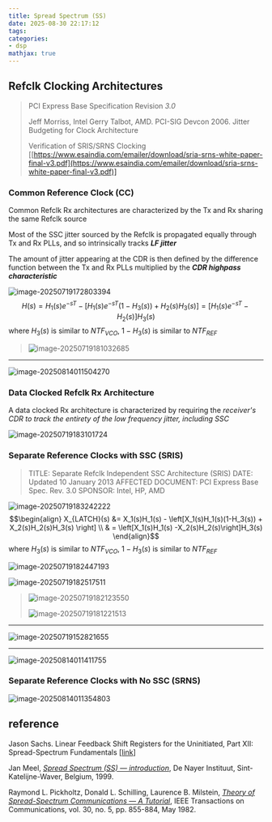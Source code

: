 ```yaml
---
title: Spread Spectrum (SS)
date: 2025-08-30 22:17:12
tags:
categories:
- dsp
mathjax: true
---
```


## Refclk Clocking Architectures

> PCI Express Base Specification Revision *3.0*
>
> Jeff Morriss, Intel Gerry Talbot, AMD. PCI-SIG Devcon 2006. Jitter Budgeting for Clock Architecture
>
> Verification of SRIS/SRNS Clocking [[https://www.esaindia.com/emailer/download/sria-srns-white-paper-final-v3.pdf](https://www.esaindia.com/emailer/download/sria-srns-white-paper-final-v3.pdf)]



### Common Reference Clock (CC)

Common Refclk Rx architectures are characterized by the Tx and Rx sharing the same Refclk source

Most of the SSC jitter sourced by the Refclk is propagated equally through Tx and Rx PLLs, and so intrinsically tracks ***LF jitter***

The amount of jitter appearing at the CDR is then defined by the difference function between the Tx and Rx PLLs multiplied by the ***CDR highpass characteristic***

![image-20250719172803394](ssc/image-20250719172803394.png)
$$
H(s)= H_1(s)e^{-sT} -  \left[H_1(s)e^{-sT}(1-H_3(s)) + H_2(s)H_3(s) \right] = [H_1(s)e^{-sT} -H_2(s)]H_3(s)
$$
where $H_3(s)$ is similar to $NTF_{VCO}$, $1-H_3(s)$ is similar to $NTF_{REF}$



> ![image-20250719181032685](ssc/image-20250719181032685.png)



---

![image-20250814011504270](ssc/image-20250814011504270.png)

### Data Clocked Refclk Rx Architecture

A data clocked Rx architecture is characterized by requiring the *receiver's CDR to track the entirety of the low frequency jitter, including SSC*

![image-20250719183101724](ssc/image-20250719183101724.png)



### Separate Reference Clocks with SSC (SRIS) 

> TITLE: Separate Refclk Independent SSC Architecture (SRIS)
> DATE: Updated 10 January 2013
> AFFECTED DOCUMENT: PCI Express Base Spec. Rev. 3.0
> SPONSOR: Intel, HP, AMD

![image-20250719183242222](ssc/image-20250719183242222.png)
$$\begin{align}
X_{LATCH}(s) &= X_1(s)H_1(s) -  \left[X_1(s)H_1(s)(1-H_3(s)) + X_2(s)H_2(s)H_3(s) \right] \\
& = \left[X_1(s)H_1(s) -X_2(s)H_2(s)\right]H_3(s)
\end{align}$$
where $H_3(s)$ is similar to $NTF_{VCO}$, $1-H_3(s)$ is similar to $NTF_{REF}$

![image-20250719182447193](ssc/image-20250719182447193.png)

![image-20250719182517511](ssc/image-20250719182517511.png)



> ![image-20250719182123550](ssc/image-20250719182123550.png)
>
> ![image-20250719181221513](ssc/image-20250719181221513.png)

---

![image-20250719152821655](ssc/image-20250719152821655.png)

---

![image-20250814011411755](ssc/image-20250814011411755.png)

### Separate Reference Clocks with No SSC (SRNS) 

![image-20250814011354803](ssc/image-20250814011354803.png)



## reference

Jason Sachs. Linear Feedback Shift Registers for the Uninitiated, Part XII: Spread-Spectrum Fundamentals [[link](https://www.embeddedrelated.com/showarticle/1124.php)]

Jan Meel, [*Spread Spectrum (SS) — introduction*](http://www.sss-mag.com/pdf/Ss_jme_denayer_intro_print.pdf), De Nayer Instituut, Sint-Katelijne-Waver, Belgium, 1999.

Raymond L. Pickholtz, Donald L. Schilling, Laurence B. Milstein, [*Theory of Spread-Spectrum Communications — A Tutorial*](http://citeseerx.ist.psu.edu/viewdoc/summary?doi=10.1.1.114.208&rank=1), IEEE Transactions on Communications, vol. 30, no. 5, pp. 855-884, May 1982.
